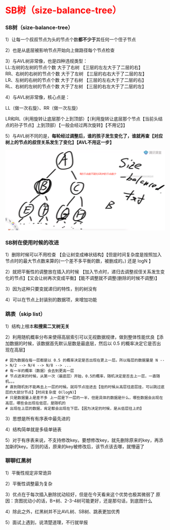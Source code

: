 # <font color="red">**SB树（size-balance-tree）**</font>

### SB树（size-balance-tree）
1）让每一个叔叔节点为头的节点个数**都不少于**其任何一个侄子节点

2）也是从底层被影响节点开始向上做路径每个节点检查

3）与AVL树非常像，也是四种违规类型：</br>
LL:左树的左树的节点个数 大于了右树 【三层的左左大于了二层的右】</br>
RR、右树的右树的节点个数 大于了左树 【三层的右右大于了二层的左】</br>
LR、左树的右树的节点个数 大于了右树 【三层的左右大于了二层的右】</br>
RL、右树的左树的节点个数 大于了左树 【三层的右左大于了二层的左】</br>

4）与AVL树非常像，核心点是：

LL（做一次右旋）、RR（做一次左旋）

LR和RL（利用旋转让底层那个上到顶部）【（利用旋转让底层那个节点【当前头结点的孙子节点】上到顶部）【一般会经过两次旋转】【不用记】】

5）与AVL树不同的是，**每轮经过调整后，谁的孩子发生变化了，谁就再查【对应树上的节点的叔侄关系发生了变化】【AVL不用这一步】**

![size-balance-tree](size-balance.png)





### SB树在使用时候的改进
1）删除时候可以不用检查  【会让树变成棒状结构】【但是时间复杂度是按照加入节点时的最大节点数来算的(一个差不多平衡的数，被删成的。)  还是 logN 】

2）就把平衡性的调整放在插入的时候  【加入节点时，递归去调整叔侄关系发生变化的节点】【又会让树再次变成平衡】【能不调整就不调整(删除的时候不调整)】

3）因为这种只要变就递归的特性，别的树没有

4）可以在节点上封装别的数据项，来增加功能





### 跳表（skip list）
1）结构上根本**和搜索二叉树无关**

2）利用随机概率分布来使得高层索引可以无视数据规律，做到整体性能优良【添加数据的时候，该数据首先默认层数是最底层，然后以 0.5 的概率决定它是否出现在高层】</br>

```shell
# 因为数据在每一层都是以 0.5 的概率决定是否出现在更上一层。所以每层的数据量是 N --> N/2 --> N/4 --> N/8 --> ...
# 有一半的概率（数据）会去到更高一层
# 节点进来的时候，从第一次（最底层）开始，0.5的概率，随机决定是否去上一层，一直随机。。。
# 直到随机到不能再去上一层的时候。就将节点挂进去【挂的时候从高层往底层挂，可以跳过底层的大部分节点】【时间复杂度 O(logN)】  
# 只是数据量上是差不多 上一层是下一层的一半，但是具体的数据是什么，哪些数据会出现在高层，哪些会出现在低层，是随机的
# 出现在上层的数据，肯定都会出现在下层。【因为决定的时候，是从低层往上的】
```

3）思想是所有有序表中最先进的

4）结构简单就是多级单链表

5）对于有序表来说，不支持修改key。要想修改key，就先删除原来的key，再添加新的key。否则的话，原来的key被修改后，该节点该去哪，就懵逼了




### 聊聊红黑树
1）平衡性规定非常诡异

2）平衡性调整最为复杂

3）优点在于每次插入删除扰动较好，但是在今天看来这个优势也极其微弱了
原因：贪图扰动小的话，B+树、2-3-4树可能更好，还是那句话，到底图什么

4）除此之外，红黑树并不比AVL树、SB树、跳表更加优秀

5）面试上遇到，说清楚道理，不行就举报

